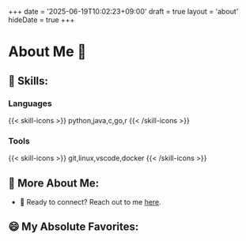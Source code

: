 +++
date = '2025-06-19T10:02:23+09:00'
draft = true
layout = 'about'
hideDate = true
+++

# About Me 👋

## 🔨 Skills:
### Languages
{{< skill-icons >}} python,java,c,go,r {{< /skill-icons >}}

### Tools
{{< skill-icons >}} git,linux,vscode,docker {{< /skill-icons >}}

## 💫 More About Me:
- 📧 Ready to connect? Reach out to me [here](/contact).

## 😄 My Absolute Favorites: